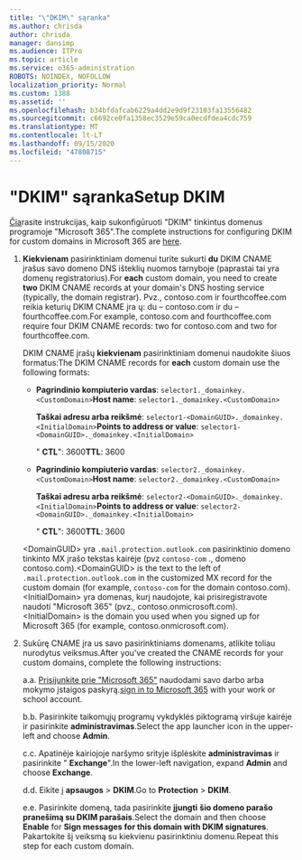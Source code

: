 ```yaml
---
title: "\"DKIM\" sąranka"
ms.author: chrisda
author: chrisda
manager: dansimp
ms.audience: ITPro
ms.topic: article
ms.service: o365-administration
ROBOTS: NOINDEX, NOFOLLOW
localization_priority: Normal
ms.custom: 1388
ms.assetid: ''
ms.openlocfilehash: b34bfdafcab6229a4dd2e9d9f23103fa13556482
ms.sourcegitcommit: c6692ce0fa1358ec3529e59ca0ecdfdea4cdc759
ms.translationtype: MT
ms.contentlocale: lt-LT
ms.lasthandoff: 09/15/2020
ms.locfileid: "47808715"
---
```

# <a name="setup-dkim"></a><span data-ttu-id="ad865-102">"DKIM" sąranka</span><span class="sxs-lookup"><span data-stu-id="ad865-102">Setup DKIM</span></span>

<span data-ttu-id="ad865-103">[Čia](https://docs.microsoft.com/microsoft-365/security/office-365-security/use-dkim-to-validate-outbound-email#steps-you-need-to-do-to-manually-set-up-dkim)rasite instrukcijas, kaip sukonfigūruoti "DKIM" tinkintus domenus programoje "Microsoft 365".</span><span class="sxs-lookup"><span data-stu-id="ad865-103">The complete instructions for configuring DKIM for custom domains in Microsoft 365 are [here](https://docs.microsoft.com/microsoft-365/security/office-365-security/use-dkim-to-validate-outbound-email#steps-you-need-to-do-to-manually-set-up-dkim).</span></span>

1. <span data-ttu-id="ad865-104">**Kiekvienam** pasirinktiniam domenui turite sukurti **du** DKIM CNAME įrašus savo domeno DNS išteklių nuomos tarnyboje (paprastai tai yra domenų registratorius).</span><span class="sxs-lookup"><span data-stu-id="ad865-104">For **each** custom domain, you need to create **two** DKIM CNAME records at your domain's DNS hosting service (typically, the domain registrar).</span></span> <span data-ttu-id="ad865-105">Pvz., contoso.com ir fourthcoffee.com reikia keturių DKIM CNAME įra ų: du – contoso.com ir du – fourthcoffee.com.</span><span class="sxs-lookup"><span data-stu-id="ad865-105">For example, contoso.com and fourthcoffee.com require four DKIM CNAME records: two for contoso.com and two for fourthcoffee.com.</span></span>

   <span data-ttu-id="ad865-106">DKIM CNAME įrašų **kiekvienam** pasirinktiniam domenui naudokite šiuos formatus:</span><span class="sxs-lookup"><span data-stu-id="ad865-106">The DKIM CNAME records for **each** custom domain use the following formats:</span></span>

   - <span data-ttu-id="ad865-107">**Pagrindinio kompiuterio vardas**: `selector1._domainkey.<CustomDomain>`</span><span class="sxs-lookup"><span data-stu-id="ad865-107">**Host name**: `selector1._domainkey.<CustomDomain>`</span></span>

     <span data-ttu-id="ad865-108">**Taškai adresu arba reikšmė**: `selector1-<DomainGUID>._domainkey.<InitialDomain>`</span><span class="sxs-lookup"><span data-stu-id="ad865-108">**Points to address or value**: `selector1-<DomainGUID>._domainkey.<InitialDomain>`</span></span>

     <span data-ttu-id="ad865-109">" **CTL**": 3600</span><span class="sxs-lookup"><span data-stu-id="ad865-109">**TTL**: 3600</span></span>

   - <span data-ttu-id="ad865-110">**Pagrindinio kompiuterio vardas**: `selector2._domainkey.<CustomDomain>`</span><span class="sxs-lookup"><span data-stu-id="ad865-110">**Host name**: `selector2._domainkey.<CustomDomain>`</span></span>

     <span data-ttu-id="ad865-111">**Taškai adresu arba reikšmė**: `selector2-<DomainGUID>._domainkey.<InitialDomain>`</span><span class="sxs-lookup"><span data-stu-id="ad865-111">**Points to address or value**: `selector2-<DomainGUID>._domainkey.<InitialDomain>`</span></span>

     <span data-ttu-id="ad865-112">" **CTL**": 3600</span><span class="sxs-lookup"><span data-stu-id="ad865-112">**TTL**: 3600</span></span>

   <span data-ttu-id="ad865-113">\<DomainGUID\> yra `.mail.protection.outlook.com` pasirinktinio domeno tinkinto MX įrašo tekstas kairėje (pvz `contoso-com` ., domeno contoso.com).</span><span class="sxs-lookup"><span data-stu-id="ad865-113">\<DomainGUID\> is the text to the left of `.mail.protection.outlook.com` in the customized MX record for the custom domain (for example, `contoso-com` for the domain contoso.com).</span></span> <span data-ttu-id="ad865-114">\<InitialDomain\> yra domenas, kurį naudojote, kai prisiregistravote naudoti "Microsoft 365" (pvz., contoso.onmicrosoft.com).</span><span class="sxs-lookup"><span data-stu-id="ad865-114">\<InitialDomain\> is the domain you used when you signed up for Microsoft 365 (for example, contoso.onmicrosoft.com).</span></span>

2. <span data-ttu-id="ad865-115">Sukūrę CNAME įra us savo pasirinktiniams domenams, atlikite toliau nurodytus veiksmus.</span><span class="sxs-lookup"><span data-stu-id="ad865-115">After you've created the CNAME records for your custom domains, complete the following instructions:</span></span>

   <span data-ttu-id="ad865-116">a.</span><span class="sxs-lookup"><span data-stu-id="ad865-116">a.</span></span> <span data-ttu-id="ad865-117">[Prisijunkite prie "Microsoft 365"](https://support.office.microsoft.com/article/e9eb7d51-5430-4929-91ab-6157c5a050b4) naudodami savo darbo arba mokymo įstaigos paskyrą.</span><span class="sxs-lookup"><span data-stu-id="ad865-117">[sign in to Microsoft 365](https://support.office.microsoft.com/article/e9eb7d51-5430-4929-91ab-6157c5a050b4) with your work or school account.</span></span>

   <span data-ttu-id="ad865-118">b.</span><span class="sxs-lookup"><span data-stu-id="ad865-118">b.</span></span> <span data-ttu-id="ad865-119">Pasirinkite taikomųjų programų vykdyklės piktogramą viršuje kairėje ir pasirinkite **administravimas**.</span><span class="sxs-lookup"><span data-stu-id="ad865-119">Select the app launcher icon in the upper-left and choose **Admin**.</span></span>

   <span data-ttu-id="ad865-120">c.</span><span class="sxs-lookup"><span data-stu-id="ad865-120">c.</span></span> <span data-ttu-id="ad865-121">Apatinėje kairiojoje naršymo srityje išplėskite **administravimas** ir pasirinkite " **Exchange**".</span><span class="sxs-lookup"><span data-stu-id="ad865-121">In the lower-left navigation, expand **Admin** and choose **Exchange**.</span></span>

   <span data-ttu-id="ad865-122">d.</span><span class="sxs-lookup"><span data-stu-id="ad865-122">d.</span></span> <span data-ttu-id="ad865-123">Eikite į **apsaugos**  >  **DKIM**.</span><span class="sxs-lookup"><span data-stu-id="ad865-123">Go to **Protection** > **DKIM**.</span></span>

   <span data-ttu-id="ad865-124">e.</span><span class="sxs-lookup"><span data-stu-id="ad865-124">e.</span></span> <span data-ttu-id="ad865-125">Pasirinkite domeną, tada pasirinkite **įjungti** **šio domeno parašo pranešimą su DKIM parašais**.</span><span class="sxs-lookup"><span data-stu-id="ad865-125">Select the domain and then choose **Enable** for **Sign messages for this domain with DKIM signatures**.</span></span> <span data-ttu-id="ad865-126">Pakartokite šį veiksmą su kiekvienu pasirinktiniu domenu.</span><span class="sxs-lookup"><span data-stu-id="ad865-126">Repeat this step for each custom domain.</span></span>

